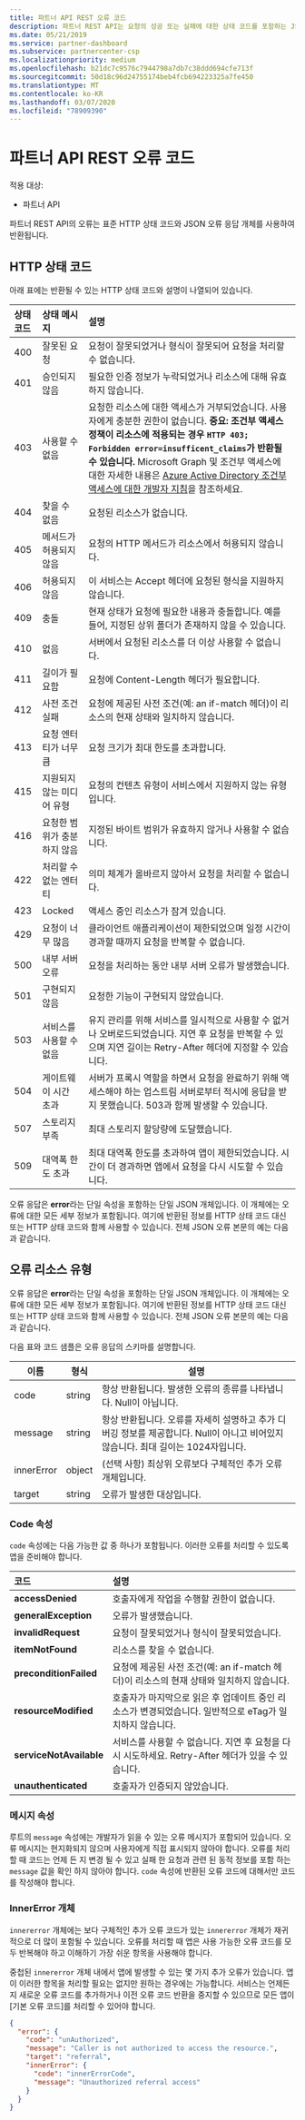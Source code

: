 ```yaml
---
title: 파트너 API REST 오류 코드
description: 파트너 REST API는 요청의 성공 또는 실패에 대한 상태 코드를 포함하는 JSON 개체를 반환합니다.
ms.date: 05/21/2019
ms.service: partner-dashboard
ms.subservice: partnercenter-csp
ms.localizationpriority: medium
ms.openlocfilehash: b21dc7c9576c7944798a7db7c38ddd694cfe713f
ms.sourcegitcommit: 50d18c96d24755174beb4fcb694223325a7fe450
ms.translationtype: MT
ms.contentlocale: ko-KR
ms.lasthandoff: 03/07/2020
ms.locfileid: "78909390"
---
```

# <a name="partner-api-rest-error-codes"></a>파트너 API REST 오류 코드

적용 대상:

- 파트너 API

파트너 REST API의 오류는 표준 HTTP 상태 코드와 JSON 오류 응답 개체를 사용하여 반환됩니다.

## <a name="http-status-codes"></a>HTTP 상태 코드

아래 표에는 반환될 수 있는 HTTP 상태 코드와 설명이 나열되어 있습니다.

| 상태 코드 | 상태 메시지                  | 설명                                                                                                                            |
|:------------|:--------------------------------|:---------------------------------------------------------------------------------------------------------------------------------------|
| 400         | 잘못된 요청                     | 요청이 잘못되었거나 형식이 잘못되어 요청을 처리할 수 없습니다.                                                                       |
| 401         | 승인되지 않음                    | 필요한 인증 정보가 누락되었거나 리소스에 대해 유효하지 않습니다.                                                   |
| 403         | 사용할 수 없음                       | 요청한 리소스에 대한 액세스가 거부되었습니다. 사용자에게 충분한 권한이 없습니다. **중요: 조건부 액세스 정책이 리소스에 적용되는 경우 `HTTP 403; Forbidden error=insufficent_claims`가 반환될 수 있습니다.** Microsoft Graph 및 조건부 액세스에 대한 자세한 내용은 [Azure Active Directory 조건부 액세스에 대한 개발자 지침](https://docs.microsoft.com/azure/active-directory/develop/active-directory-conditional-access-developer)을 참조하세요.  |
| 404         | 찾을 수 없음                       | 요청된 리소스가 없습니다.                                                                                                  |
| 405         | 메서드가 허용되지 않음              | 요청의 HTTP 메서드가 리소스에서 허용되지 않습니다.                                                                         |
| 406         | 허용되지 않음                  | 이 서비스는 Accept 헤더에 요청된 형식을 지원하지 않습니다.                                                                |
| 409         | 충돌                        | 현재 상태가 요청에 필요한 내용과 충돌합니다. 예를 들어, 지정된 상위 폴더가 존재하지 않을 수 있습니다.                   |
| 410         | 없음                            | 서버에서 요청된 리소스를 더 이상 사용할 수 없습니다.                                               |
| 411         | 길이가 필요함                 | 요청에 Content-Length 헤더가 필요합니다.                                                                                    |
| 412         | 사전 조건 실패             | 요청에 제공된 사전 조건(예: an if-match 헤더)이 리소스의 현재 상태와 일치하지 않습니다.                       |
| 413         | 요청 엔터티가 너무 큼        | 요청 크기가 최대 한도를 초과합니다.                                                                                            |
| 415         | 지원되지 않는 미디어 유형          | 요청의 컨텐츠 유형이 서비스에서 지원하지 않는 유형입니다.                                                      |
| 416         | 요청한 범위가 충분하지 않음 | 지정된 바이트 범위가 유효하지 않거나 사용할 수 없습니다.                                                                                    |
| 422         | 처리할 수 없는 엔터티            | 의미 체계가 올바르지 않아서 요청을 처리할 수 없습니다.                                                                        |
| 423         | Locked                          | 액세스 중인 리소스가 잠겨 있습니다.                                                                                          |
| 429         | 요청이 너무 많음               | 클라이언트 애플리케이션이 제한되었으며 일정 시간이 경과할 때까지 요청을 반복할 수 없습니다.                |
| 500         | 내부 서버 오류           | 요청을 처리하는 동안 내부 서버 오류가 발생했습니다.                                                                       |
| 501         | 구현되지 않음                 | 요청한 기능이 구현되지 않았습니다.                                                                                               |
| 503         | 서비스를 사용할 수 없음             | 유지 관리를 위해 서비스를 일시적으로 사용할 수 없거나 오버로드되었습니다. 지연 후 요청을 반복할 수 있으며 지연 길이는 Retry-After 헤더에 지정할 수 있습니다.|
| 504         | 게이트웨이 시간 초과                 | 서버가 프록시 역할을 하면서 요청을 완료하기 위해 액세스해야 하는 업스트림 서버로부터 적시에 응답을 받지 못했습니다. 503과 함께 발생할 수 있습니다. |
| 507         | 스토리지 부족            | 최대 스토리지 할당량에 도달했습니다.                                                                                            |
| 509         | 대역폭 한도 초과        | 최대 대역폭 한도를 초과하여 앱이 제한되었습니다. 시간이 더 경과하면 앱에서 요청을 다시 시도할 수 있습니다. |

오류 응답은 **error**라는 단일 속성을 포함하는 단일 JSON 개체입니다. 이 개체에는 오류에 대한 모든 세부 정보가 포함됩니다. 여기에 반환된 정보를 HTTP 상태 코드 대신 또는 HTTP 상태 코드와 함께 사용할 수 있습니다. 전체 JSON 오류 본문의 예는 다음과 같습니다.

## <a name="error-resource-type"></a>오류 리소스 유형

오류 응답은 **error**라는 단일 속성을 포함하는 단일 JSON 개체입니다. 이 개체에는 오류에 대한 모든 세부 정보가 포함됩니다. 여기에 반환된 정보를 HTTP 상태 코드 대신 또는 HTTP 상태 코드와 함께 사용할 수 있습니다. 전체 JSON 오류 본문의 예는 다음과 같습니다.

다음 표와 코드 샘플은 오류 응답의 스키마를 설명합니다.

| 이름        | 형식   | 설명                                                                                    |
|-------------|--------|------------------------------------------------------------------------------------------------|
| code        | string | 항상 반환됩니다. 발생한 오류의 종류를 나타냅니다. Null이 아닙니다.                          |
| message | string | 항상 반환됩니다. 오류를 자세히 설명하고 추가 디버깅 정보를 제공합니다. Null이 아니고 비어있지 않습니다. 최대 길이는 1024자입니다. |
| innerError        | object  | (선택 사항) 최상위 오류보다 구체적인 추가 오류 개체입니다.                                   |
| target      | string | 오류가 발생한 대상입니다.                                                      |

### <a name="code-property"></a>Code 속성

`code` 속성에는 다음 가능한 값 중 하나가 포함됩니다. 이러한 오류를 처리할 수 있도록 앱을 준비해야 합니다.

| 코드                      | 설명
|:--------------------------|:--------------
| **accessDenied**          | 호출자에게 작업을 수행할 권한이 없습니다.
| **generalException**      | 오류가 발생했습니다.
| **invalidRequest**        | 요청이 잘못되었거나 형식이 잘못되었습니다.
| **itemNotFound**          | 리소스를 찾을 수 없습니다.
|**preconditionFailed**     | 요청에 제공된 사전 조건(예: an if-match 헤더)이 리소스의 현재 상태와 일치하지 않습니다.
| **resourceModified**      | 호출자가 마지막으로 읽은 후 업데이트 중인 리소스가 변경되었습니다. 일반적으로 eTag가 일치하지 않습니다.
| **serviceNotAvailable**   | 서비스를 사용할 수 없습니다. 지연 후 요청을 다시 시도하세요. Retry-After 헤더가 있을 수 있습니다.
| **unauthenticated**       | 호출자가 인증되지 않았습니다.

### <a name="message-property"></a>메시지 속성

루트의 `message` 속성에는 개발자가 읽을 수 있는 오류 메시지가 포함되어 있습니다. 오류 메시지는 현지화되지 않으며 사용자에게 직접 표시되지 않아야 합니다. 오류를 처리할 때 코드는 언제 든 지 변경 될 수 있고 실패 한 요청과 관련 된 동적 정보를 포함 하는 `message` 값을 확인 하지 않아야 합니다. `code` 속성에 반환된 오류 코드에 대해서만 코드를 작성해야 합니다.

### <a name="innererror-object"></a>InnerError 개체

`innererror` 개체에는 보다 구체적인 추가 오류 코드가 있는 `innererror` 개체가 재귀적으로 더 많이 포함될 수 있습니다. 오류를 처리할 때 앱은 사용 가능한 오류 코드를 모두 반복해야 하고 이해하기 가장 쉬운 항목을 사용해야 합니다.

중첩된 `innererror` 개체 내에서 앱에 발생할 수 있는 몇 가지 추가 오류가 있습니다. 앱이 이러한 항목을 처리할 필요는 없지만 원하는 경우에는 가능합니다. 서비스는 언제든지 새로운 오류 코드를 추가하거나 이전 오류 코드 반환을 중지할 수 있으므로 모든 앱이 [기본 오류 코드]를 처리할 수 있어야 합니다.

```json
{
  "error": {
    "code": "unAuthorized",
    "message": "Caller is not authorized to access the resource.",
    "target": "referral",
    "innerError": {
      "code": "innerErrorCode",
      "message": "Unauthorized referral access"
    }
  }
}
```
